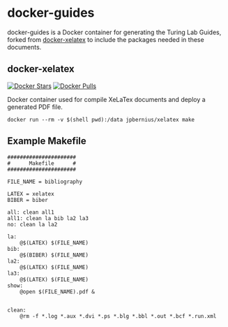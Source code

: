 # docker-guides
docker-guides is a Docker container for generating the Turing Lab Guides, forked from [docker-xelatex](https://github.com/jpbernius/docker-xelatex) to include the packages needed in these documents.

## docker-xelatex

[![Docker Stars](https://img.shields.io/docker/stars/jpbernius/xelatex.svg)](https://hub.docker.com/r/jpbernius/xelatex/)
[![Docker Pulls](https://img.shields.io/docker/pulls/jpbernius/xelatex.svg)](https://hub.docker.com/r/jpbernius/xelatex/)


Docker container used for compile XeLaTex documents and deploy a generated PDF file.

```
docker run --rm -v $(shell pwd):/data jpbernius/xelatex make
```

## Example Makefile

```
######################
#      Makefile      #
######################

FILE_NAME = bibliography

LATEX = xelatex
BIBER = biber

all: clean all1
all1: clean la bib la2 la3 
no: clean la la2 

la:
    @$(LATEX) $(FILE_NAME)
bib:
    @$(BIBER) $(FILE_NAME)
la2:
    @$(LATEX) $(FILE_NAME)
la3:
    @$(LATEX) $(FILE_NAME)
show:
    @open $(FILE_NAME).pdf &


clean:
    @rm -f *.log *.aux *.dvi *.ps *.blg *.bbl *.out *.bcf *.run.xml
```
